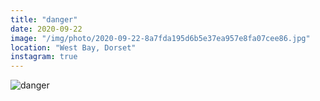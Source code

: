 ```yaml
---
title: "danger"
date: 2020-09-22
image: "/img/photo/2020-09-22-8a7fda195d6b5e37ea957e8fa07cee86.jpg"
location: "West Bay, Dorset"
instagram: true
---
```


![danger](/img/photo/2020-09-22-8a7fda195d6b5e37ea957e8fa07cee86.jpg)
